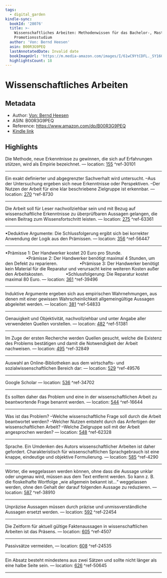 ```yaml
---
tags:
  - digital_garden
kindle-sync:
  bookId: '28076'
  title: >-
    Wissenschaftliches Arbeiten: Methodenwissen für das Bachelor-, Master- und
    Promotionsstudium
  author: 'Von: Bernd Heesen'
  asin: B00R3G9PEQ
  lastAnnotatedDate: Invalid date
  bookImageUrl: 'https://m.media-amazon.com/images/I/61wC9YtCDFL._SY160.jpg'
  highlightsCount: 18
---
```

# Wissenschaftliches Arbeiten
## Metadata
* Author: [Von: Bernd Heesen](https://www.amazon.com/-/de/Bernd-Heesen/e/B00DWGG5N0/ref=dp_byline_cont_ebooks_1)
* ASIN: B00R3G9PEQ
* Reference: https://www.amazon.com/dp/B00R3G9PEQ
* [Kindle link](kindle://book?action=open&asin=B00R3G9PEQ)

## Highlights
Die Methode, neue Erkenntnisse zu gewinnen, die sich auf Erfahrungen stützen, wird als Empirie bezeichnet. — location: [155](kindle://book?action=open&asin=B00R3G9PEQ&location=155) ^ref-30101

---
Ein exakt definierter und abgegrenzter Sachverhalt wird untersucht. –Aus der Untersuchung ergeben sich neue Erkenntnisse oder Perspektiven. –Der Nutzen der Arbeit für eine klar beschriebene Zielgruppe ist erkennbar. — location: [270](kindle://book?action=open&asin=B00R3G9PEQ&location=270) ^ref-8730

---
Die Arbeit soll für Leser nachvollziehbar sein und mit Bezug auf wissenschaftliche Erkenntnisse zu überprüfbaren Aussagen gelangen, die einen Beitrag zum Wissensfortschritt leisten. — location: [275](kindle://book?action=open&asin=B00R3G9PEQ&location=275) ^ref-63361

---
▪Deduktive Argumente: Die Schlussfolgerung ergibt sich bei korrekter Anwendung der Logik aus den Prämissen. — location: [356](kindle://book?action=open&asin=B00R3G9PEQ&location=356) ^ref-56447

---
•Prämisse 1: Der Handwerker kostet 20 Euro pro Stunde.                  •Prämisse 2: Der Handwerker benötigt maximal 4 Stunden, um den Defekt zu reparieren.                  •Prämisse 3: Der Handwerker benötigt kein Material für die Reparatur und verursacht keine weiteren Kosten außer den Arbeitskosten.                  •Schlussfolgerung: Die Reparatur kostet maximal 80 Euro. — location: [361](kindle://book?action=open&asin=B00R3G9PEQ&location=361) ^ref-39496

---
Induktive Argumente ergeben sich aus empirischen Wahrnehmungen, aus denen mit einer gewissen Wahrscheinlichkeit allgemeingültige Aussagen abgeleitet werden. — location: [381](kindle://book?action=open&asin=B00R3G9PEQ&location=381) ^ref-54833

---
Genauigkeit und Objektivität, nachvollziehbar und unter Angabe aller verwendeten Quellen vorstellen. — location: [482](kindle://book?action=open&asin=B00R3G9PEQ&location=482) ^ref-51381

---
Im Zuge der ersten Recherche werden Quellen gesucht, welche die Existenz des Problems bestätigen und damit die Notwendigkeit der Arbeit nachweisen. — location: [495](kindle://book?action=open&asin=B00R3G9PEQ&location=495) ^ref-32849

---
Auswahl an Online-Bibliotheken aus dem wirtschafts- und sozialwissenschaftlichen Bereich dar: — location: [529](kindle://book?action=open&asin=B00R3G9PEQ&location=529) ^ref-49576

---
Google Scholar — location: [536](kindle://book?action=open&asin=B00R3G9PEQ&location=536) ^ref-34702

---
Es sollten daher das Problem und eine in der wissenschaftlichen Arbeit zu beantwortende Frage benannt werden. — location: [544](kindle://book?action=open&asin=B00R3G9PEQ&location=544) ^ref-16644

---
Was ist das Problem? –Welche wissenschaftliche Frage soll durch die Arbeit beantwortet werden? –Welcher Nutzen entsteht durch das Anfertigen der wissenschaftlichen Arbeit? –Welche Zielgruppe soll mit der Arbeit angesprochen werden? — location: [548](kindle://book?action=open&asin=B00R3G9PEQ&location=548) ^ref-62328

---
Sprache. Ein Umdenken des Autors wissenschaftlicher Arbeiten ist daher gefordert. Charakteristisch für wissenschaftlichen Sprachgebrauch ist eine knappe, eindeutige und objektive Formulierung. — location: [585](kindle://book?action=open&asin=B00R3G9PEQ&location=585) ^ref-4290

---
Wörter, die weggelassen werden können, ohne dass die Aussage unklar oder ungenau wird, müssen aus dem Text entfernt werden. So kann z. B. die floskelhafte Wortfolge „wie allgemein bekannt ist…“ weggelassen werden, ohne den Gehalt der darauf folgenden Aussage zu reduzieren. — location: [587](kindle://book?action=open&asin=B00R3G9PEQ&location=587) ^ref-38910

---
Unpräzise Aussagen müssen durch präzise und unmissverständliche Aussagen ersetzt werden. — location: [592](kindle://book?action=open&asin=B00R3G9PEQ&location=592) ^ref-22454

---
Die Zeitform für aktuell gültige Faktenaussagen in wissenschaftlichen Arbeiten ist das Präsens. — location: [605](kindle://book?action=open&asin=B00R3G9PEQ&location=605) ^ref-4507

---
Passivsätze vermeiden, — location: [608](kindle://book?action=open&asin=B00R3G9PEQ&location=608) ^ref-24535

---
Ein Absatz besteht mindestens aus zwei Sätzen und sollte nicht länger als eine halbe Seite sein. — location: [626](kindle://book?action=open&asin=B00R3G9PEQ&location=626) ^ref-50645

---
